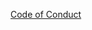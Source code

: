[Code of Conduct](https://raw.githubusercontent.com/reobin/vimcolorschemes/main/.github/CODE_OF_CONDUCT.md ":include")
